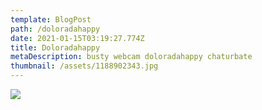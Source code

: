 ```yaml
---
template: BlogPost
path: /doloradahappy
date: 2021-01-15T03:19:27.774Z
title: Doloradahappy
metaDescription: busty webcam doloradahappy chaturbate
thumbnail: /assets/1188902343.jpg
---
```

![](/assets/1181080411.jpg)
